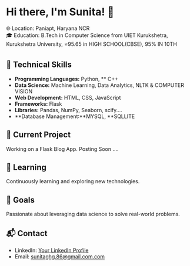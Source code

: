 
 # Hi there, I'm Sunita! 👋

🌐 Location: Paniapt, Haryana NCR  
🎓 Education: B.Tech in Computer Science from UIET Kurukshetra, Kurukshetra University,
⭐95.65 in HIGH SCHOOL(CBSE), 95% IN 10TH


## 💼 Technical Skills

- **Programming Languages:** Python, ** C++
- **Data Science:** Machine Learning, Data Analytics, NLTK & COMPUTER VISION
- **Web Development:** HTML, CSS, JavaScript
- **Frameworks:** Flask
- **Libraries:** Pandas, NumPy, Seaborn, scify....
- **Database Management:**MYSQL, **SQLLITE
  
## 🚀 Current Project

Working on a Flask Blog App. Posting Soon ....

## 🌱 Learning

Continuously learning and exploring new technologies.

## 🎯 Goals

Passionate about leveraging data science to solve real-world problems.

## 📬 Contact

- LinkedIn: [Your LinkedIn Profile](https://www.linkedin.com/in/sunita-ghangas-4ba007202/)
- Email: sunitaghg.86@gmail.com.com




<!---
SUNITAGHG/SUNITAGHG is a ✨ special ✨ repository because its `README.md` (this file) appears on your GitHub profile.
You can click the Preview link to take a look at your changes.
--->

